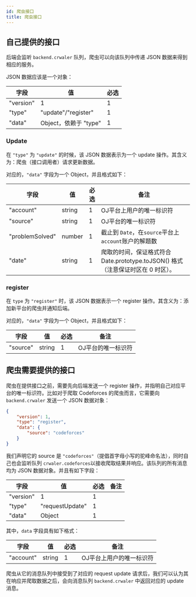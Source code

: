 ```yaml
---
id: 爬虫接口
title: 爬虫接口
---
```


## 自己提供的接口

后端会监听 `backend.crwaler` 队列，爬虫可以向该队列中传递 JSON 数据来得到相应的服务。

JSON 数据应该是一个对象：

| 字段      | 值                    | 必选 |
| --------- | --------------------- | ---- |
| "version" | 1                     | 1    |
| "type"    | "update"/"register"   | 1    |
| "data"    | Object，依赖于 "type" | 1    |

### Update

在 `"type"` 为 `"update"` 的时候，该 JSON 数据表示为一个 update 操作。其含义为：爬虫（接口调用者）请求更新数据。

对应的，`"data"` 字段为一个 Object，并且格式如下：

| 字段            | 值     | 必选 | 备注                                                                             |
| --------------- | ------ | ---- | -------------------------------------------------------------------------------- |
| "account"       | string | 1    | OJ平台上用户的唯一标识符                                                         |
| "source"        | string | 1    | OJ平台的唯一标识符                                                               |
| "problemSolved" | number | 1    | 截止到 `Date`，在`source`平台上`account`账户的解题数                             |
| "date"          | string | 1    | 爬取的时间，保证格式符合 Date.prototype.toJSON() 格式（注意保证时区在 0 时区）。 |

### register

在 `type` 为 `"register"` 时，该 JSON 数据表示一个 register 操作。其含义为：添加新平台的爬虫并通知后端。

对应的，`"data"` 字段为一个 Object，并且格式如下：

| 字段     | 值     | 必选 | 备注               |
| -------- | ------ | ---- | ------------------ |
| "source" | string | 1    | OJ平台的唯一标识符 |

## 爬虫需要提供的接口

爬虫在提供接口之前，需要先向后端发送一个 register 操作，并指明自己对应平台的唯一标识符。比如对于爬取 Codeforces 的爬虫而言，它需要向 `backend.crwaler` 发送一个 JSON 数据对象：

```json
{
    "version": 1,
    "type": "register",
    "data": {
        "source": "codeforces"
    }
}
```

我们声明它的 source 是 `"codeforces"`（提倡首字母小写的驼峰命名法），同时自己也会监听队列 `crwaler.codeforces`以接收爬取结果并响应。该队列的所有消息均为 JSON 数据对象。并且有如下字段：

| 字段      | 值              | 必选 | 备注 |
| --------- | --------------- | ---- | ---- |
| "version" | 1               | 1    |      |
| "type"    | "requestUpdate" | 1    |      |
| "data"    | Object          | 1    |      |

其中，`data` 字段具有如下格式：

| 字段      | 值     | 必选 | 备注                     |
| --------- | ------ | ---- | ------------------------ |
| "account" | string | 1    | OJ平台上用户的唯一标识符 |

爬虫从它的消息队列中接受到了对应的 request update 请求后，我们可以认为其在响应并爬取数据之后，会向消息队列 `backend.crwaler` 中返回对应的 update 消息。